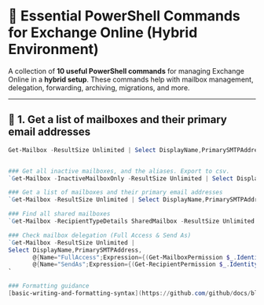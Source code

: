 # 🔹 Essential PowerShell Commands for Exchange Online (Hybrid Environment)

A collection of **10 useful PowerShell commands** for managing Exchange Online in a **hybrid setup**. These commands help with mailbox management, delegation, forwarding, archiving, migrations, and more.

---

## 📌 1. Get a list of mailboxes and their primary email addresses
```powershell
Get-Mailbox -ResultSize Unlimited | Select DisplayName,PrimarySMTPAddress


### Get all inactive mailboxes, and the aliases. Export to csv.
`Get-Mailbox -InactiveMailboxOnly -ResultSize Unlimited | Select DisplayName, PrimarySMTPAddress, DistinguishedName, ExchangeGuid, WhenSoftDeleted, @{Name="Aliases";Expression={$_.EmailAddresses -match "^smtp:" -replace "smtp:" -join "; "}} | Export-Csv -Path "C:\Temp\InactiveMailboxes.csv" -NoTypeInformation -Encoding UTF8`

### Get a list of mailboxes and their primary email addresses
`Get-Mailbox -ResultSize Unlimited | Select DisplayName,PrimarySMTPAddress`

### Find all shared mailboxes
`Get-Mailbox -RecipientTypeDetails SharedMailbox -ResultSize Unlimited | Select DisplayName,PrimarySMTPAddress`

### Check mailbox delegation (Full Access & Send As)
`Get-Mailbox -ResultSize Unlimited | 
Select DisplayName,PrimarySMTPAddress, 
       @{Name="FullAccess";Expression={(Get-MailboxPermission $_.Identity | Where-Object {($_.AccessRights -match "FullAccess") -and ($_.User -notmatch "NT AUTHORITY\\SELF")} | Select-Object User -ExpandProperty User) -join ", "}}, 
       @{Name="SendAs";Expression={(Get-RecipientPermission $_.Identity | Where-Object {($_.AccessRights -match "SendAs")} | Select-Object Trustee -ExpandProperty Trustee) -join ", "}}
`

### Formatting guidance
[basic-writing-and-formatting-syntax](https://github.com/github/docs/blob/main/content/get-started/writing-on-github/getting-started-with-writing-and-formatting-on-github/basic-writing-and-formatting-syntax.md)
